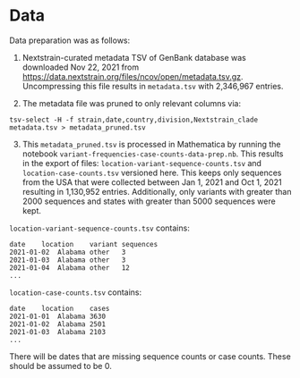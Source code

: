 # Data

Data preparation was as follows:

1. Nextstrain-curated metadata TSV of GenBank database was downloaded Nov 22, 2021 from https://data.nextstrain.org/files/ncov/open/metadata.tsv.gz. Uncompressing this file results in `metadata.tsv` with 2,346,967 entries.

2. The metadata file was pruned to only relevant columns via:
```
tsv-select -H -f strain,date,country,division,Nextstrain_clade metadata.tsv > metadata_pruned.tsv
```

3. This `metadata_pruned.tsv` is processed in Mathematica by running the notebook `variant-frequencies-case-counts-data-prep.nb`. This results in the export of files: `location-variant-sequence-counts.tsv` and `location-case-counts.tsv` versioned here. This keeps only sequences from the USA that were collected between Jan 1, 2021 and Oct 1, 2021 resulting in 1,130,952 entries. Additionally, only variants with greater than 2000 sequences and states with greater than 5000 sequences were kept.

`location-variant-sequence-counts.tsv` contains:
```
date	location	variant	sequences
2021-01-02	Alabama	other	3
2021-01-03	Alabama	other	3
2021-01-04	Alabama	other	12
...
```

`location-case-counts.tsv` contains:
```
date	location	cases
2021-01-01	Alabama	3630
2021-01-02	Alabama	2501
2021-01-03	Alabama	2103
...
```

There will be dates that are missing sequence counts or case counts. These should be assumed to be 0.
